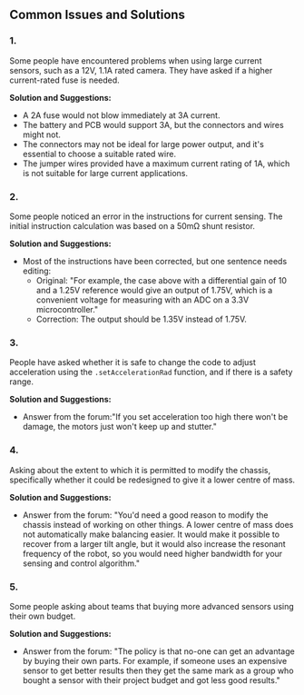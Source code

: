 ## Common Issues and Solutions

### 1.

Some people have encountered problems when using large current sensors, such as a 12V, 1.1A rated camera. They have asked if a higher current-rated fuse is needed.

**Solution and Suggestions:**

- A 2A fuse would not blow immediately at 3A current. 
- The battery and PCB would support 3A, but the connectors and wires might not. 
- The connectors may not be ideal for large power output, and it's essential to choose a suitable rated wire. 
- The jumper wires provided have a maximum current rating of 1A, which is not suitable for large current applications.

### 2.

Some people noticed an error in the instructions for current sensing. The initial instruction calculation was based on a 50mΩ shunt resistor.

**Solution and Suggestions:**

- Most of the instructions have been corrected, but one sentence needs editing:
  - Original: "For example, the case above with a differential gain of 10 and a 1.25V reference would give an output of 1.75V, which is a convenient voltage for measuring with an ADC on a 3.3V microcontroller."
  - Correction: The output should be 1.35V instead of 1.75V.

### 3. 

People have asked whether it is safe to change the code to adjust acceleration using the `.setAccelerationRad` function, and if there is a safety range.

**Solution and Suggestions:**

- Answer from the forum:"If you set acceleration too high there won't be damage, the motors just won't keep up and stutter."

### 4.
Asking about the extent to which it is permitted to modify the chassis, specifically whether it could be redesigned to give it a lower centre of mass.

**Solution and Suggestions:**

- Answer from the forum:
  "You'd need a good reason to modify the chassis instead of working on other things. A lower centre of mass does not automatically make balancing easier. It would make it possible to recover from a larger tilt angle, but it would also increase the resonant frequency of the robot, so you would need higher bandwidth for your sensing and control algorithm."

### 5.
Some people asking about teams that buying more advanced sensors using their own budget.

**Solution and Suggestions:**

- Answer from the forum:
  "The policy is that no-one can get an advantage by buying their own parts. For example, if someone uses an expensive sensor to get better results then they get the same mark as a group who bought a sensor with their project budget and got less good results."


